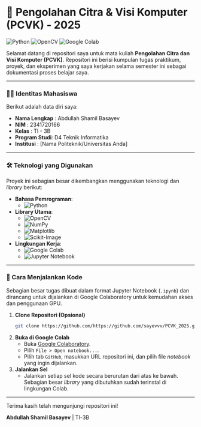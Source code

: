 # 📸 Pengolahan Citra & Visi Komputer (PCVK) - 2025

![Python](https://img.shields.io/badge/Python-3.10%2B-blue?style=for-the-badge&logo=python)
![OpenCV](https://img.shields.io/badge/OpenCV-4.x-blue?style=for-the-badge&logo=opencv)
![Google Colab](https://img.shields.io/badge/Google_Colab-F9AB00?style=for-the-badge&logo=googlecolab&logoColor=black)

Selamat datang di repositori saya untuk mata kuliah **Pengolahan Citra dan Visi Komputer (PCVK)**. Repositori ini berisi kumpulan tugas praktikum, proyek, dan eksperimen yang saya kerjakan selama semester ini sebagai dokumentasi proses belajar saya.

---

### 👨‍💻 Identitas Mahasiswa

Berikut adalah data diri saya:

-   **Nama Lengkap** : Abdullah Shamil Basayev
-   **NIM** : 2341720166
-   **Kelas** : TI - 3B
-   **Program Studi**: D4 Teknik Informatika
-   **Institusi** : [Nama Politeknik/Universitas Anda]

---

### 🛠️ Teknologi yang Digunakan

Proyek ini sebagian besar dikembangkan menggunakan teknologi dan *library* berikut:

-   **Bahasa Pemrograman**:
    -   ![Python](https://img.shields.io/badge/Python-3776AB?style=for-the-badge&logo=python&logoColor=white)
-   **Library Utama**:
    -   ![OpenCV](https://img.shields.io/badge/OpenCV-2767A8?style=for-the-badge&logo=opencv&logoColor=white)
    -   ![NumPy](https://img.shields.io/badge/Numpy-013243?style=for-the-badge&logo=numpy&logoColor=white)
    -   ![Matplotlib](https://img.shields.io/badge/Matplotlib-3776AB?style=for-the-badge&logo=matplotlib&logoColor=white)
    -   ![Scikit-Image](https://img.shields.io/badge/scikit--image-000000?style=for-the-badge&logo=scikit-learn&logoColor=white)
-   **Lingkungan Kerja**:
    -   ![Google Colab](https://img.shields.io/badge/Google_Colab-F9AB00?style=for-the-badge&logo=googlecolab&logoColor=black)
    -   ![Jupyter Notebook](https://img.shields.io/badge/Jupyter-F37626?style=for-the-badge&logo=Jupyter&logoColor=white)

---

### 🚀 Cara Menjalankan Kode

Sebagian besar tugas dibuat dalam format Jupyter Notebook (`.ipynb`) dan dirancang untuk dijalankan di Google Colaboratory untuk kemudahan akses dan penggunaan GPU.

1.  **Clone Repositori (Opsional)**
    ```bash
    git clone https://github.com/https://github.com/sayevvv/PCVK_2025.git
    ```
2.  **Buka di Google Colab**
    -   Buka [Google Colaboratory](https://colab.research.google.com/).
    -   Pilih `File > Open notebook...`.
    -   Pilih tab `GitHub`, masukkan URL repositori ini, dan pilih file *notebook* yang ingin dijalankan.
3.  **Jalankan Sel**
    -   Jalankan setiap sel kode secara berurutan dari atas ke bawah. Sebagian besar *library* yang dibutuhkan sudah terinstal di lingkungan Colab.

---

Terima kasih telah mengunjungi repositori ini!

**Abdullah Shamil Basayev** | TI-3B
